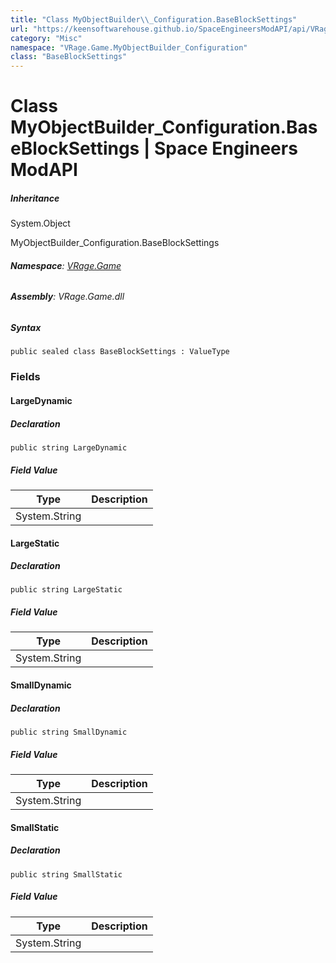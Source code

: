 ```yaml
---
title: "Class MyObjectBuilder\\_Configuration.BaseBlockSettings"
url: "https://keensoftwarehouse.github.io/SpaceEngineersModAPI/api/VRage.Game.MyObjectBuilder_Configuration.BaseBlockSettings.html"
category: "Misc"
namespace: "VRage.Game.MyObjectBuilder_Configuration"
class: "BaseBlockSettings"
---
```


# Class MyObjectBuilder\_Configuration.BaseBlockSettings | Space Engineers ModAPI

##### Inheritance

System.Object

MyObjectBuilder\_Configuration.BaseBlockSettings

###### **Namespace**: [VRage.Game](https://keensoftwarehouse.github.io/SpaceEngineersModAPI/api/VRage.Game.html)

###### **Assembly**: VRage.Game.dll

##### Syntax

```
public sealed class BaseBlockSettings : ValueType
```

### Fields

#### LargeDynamic

##### Declaration

```
public string LargeDynamic
```

##### Field Value

| Type | Description |
| --- | --- |
| System.String |     |

#### LargeStatic

##### Declaration

```
public string LargeStatic
```

##### Field Value

| Type | Description |
| --- | --- |
| System.String |     |

#### SmallDynamic

##### Declaration

```
public string SmallDynamic
```

##### Field Value

| Type | Description |
| --- | --- |
| System.String |     |

#### SmallStatic

##### Declaration

```
public string SmallStatic
```

##### Field Value

| Type | Description |
| --- | --- |
| System.String |     |